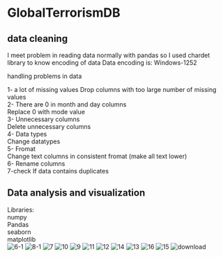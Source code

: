 # GlobalTerrorismDB
## data cleaning
I meet problem in reading data normally with pandas so I used
chardet library to know encoding of data
Data encoding is: Windows-1252

handling problems in data

1- a lot of missing values
Drop columns with too large number of missing values \
2- There are 0 in month and day columns \
Replace 0 with mode value\
3- Unnecessary columns\
Delete unnecessary columns\
4- Data types\
Change datatypes\
5- Fromat\
Change text columns in consistent fromat (make all text
lower)\
6- Rename columns\
7-check If data contains duplicates
## Data analysis and visualization
Libraries:\
numpy\
Pandas\
seaborn\
matplotlib\
![6-1](https://github.com/user-attachments/assets/3fe2b116-c7f5-4004-b103-5dabbac4bd9e)
![8-1](https://github.com/user-attachments/assets/6c0174ac-45ff-4d94-a36f-b473f5935a11)
![7](https://github.com/user-attachments/assets/4701d6db-c8bf-42f5-ba99-f5cbb4c45a78)
![10](https://github.com/user-attachments/assets/7c39a0aa-bdb5-4df5-b0d1-0694576128e1)
![9](https://github.com/user-attachments/assets/c1c9d516-9e64-4b46-bc63-8dfe88266cb3)
![11](https://github.com/user-attachments/assets/8bf20cdf-75f0-4c2b-80a2-8b1be4c420ae)
![12](https://github.com/user-attachments/assets/1eed04b2-e44a-4509-97cd-1f6cc782c252)
![14](https://github.com/user-attachments/assets/91bf8d53-ff7d-4b60-829f-2df7357c9465)
![13](https://github.com/user-attachments/assets/58e9cb51-d04a-402f-8017-1fe89190ff69)
![16](https://github.com/user-attachments/assets/7e2b6833-a5bc-430a-b572-fc651f989afd)
![15](https://github.com/user-attachments/assets/8e8c60ea-8987-4254-9d1e-18ba2d47314d)
![download](https://github.com/user-attachments/assets/2a55714e-ed91-4b95-b4aa-f9fb405cb387)


